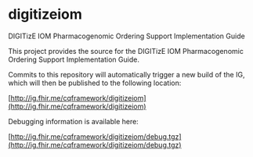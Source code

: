 # digitizeiom
DIGITizE IOM Pharmacogenomic Ordering Support Implementation Guide

This project provides the source for the DIGITizE IOM Pharmacogenomic Ordering Support Implementation Guide.

Commits to this repository will automatically trigger a new build of the IG, which will then be published to the following location:

[http://ig.fhir.me/cqframework/digitizeiom](http://ig.fhir.me/cqframework/digitizeiom)

Debugging information is available here:

[http://ig.fhir.me/cqframework/digitizeiom/debug.tgz](http://ig.fhir.me/cqframework/digitizeiom/debug.tgz)
